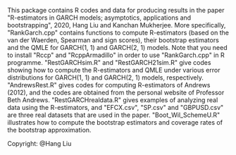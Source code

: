    This package contains R codes and data for producing results in the paper "R-estimators in GARCH models; asymptotics, applications and bootstrapping", 2020, Hang Liu and Kanchan Mukherjee.
   More specifically, "RankGarch.cpp" contains functions to compute R-estimators (based on the van der Waerden, Spearman and sign scores), their bootstrap estimators and the QMLE for GARCH(1, 1) and GARCH(2, 1) models. Note that you need to install "Rccp" and "RcppArmadillo" in order to use "RankGarch.cpp" in R programme. "RestGARCHsim.R" and "RestGARCH21sim.R" give codes showing how to compute the R-estimators and QMLE under various error distributions for GARCH(1, 1) and GARCH(2, 1) models, respectively. "AndrewsRest.R" gives codes for computing R-estimators of Andrews (2012), and the codes are obtained from the personal website of Professor Beth Andrews. "RestGARCHrealdata.R" gives examples of analyzing real data using the R-estimators, and "EFCX.csv", "SP.csv" and "GBPUSD.csv" are three real datasets that are used in the paper. "Boot_Wil_SchemeU.R" illustrates how to compute the bootstrap estimators and coverage rates of the bootstrap approximation.
  
Copyright: @Hang Liu
